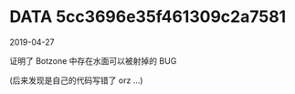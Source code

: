 DATA 5cc3696e35f461309c2a7581
==============================

2019-04-27

证明了 Botzone 中存在水面可以被射掉的 BUG

(后来发现是自己的代码写错了 orz ...)